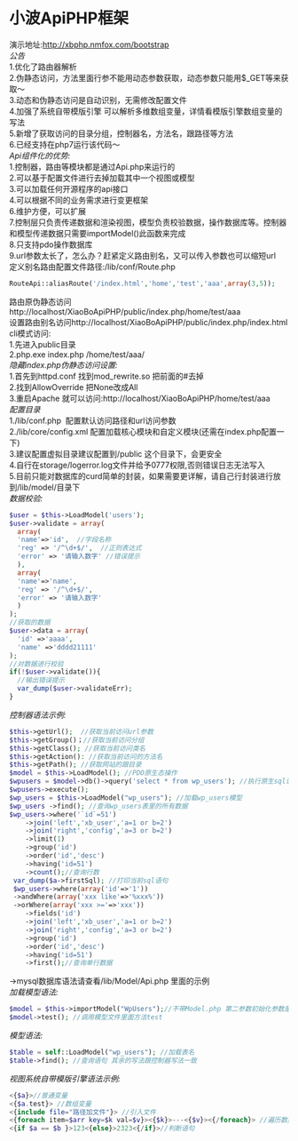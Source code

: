 小波ApiPHP框架
=============
演示地址:http://xbphp.nmfox.com/bootstrap  
*公告*  
1.优化了路由器解析  
2.伪静态访问，方法里面行参不能用动态参数获取，动态参数只能用$_GET等来获取～  
3.动态和伪静态访问是自动识别，无需修改配置文件  
4.加强了系统自带模版引擎 可以解析多维数组变量，详情看模版引擎数组变量的写法  
5.新增了获取访问的目录分组，控制器名，方法名，跟路径等方法  
6.已经支持在php7运行该代码～  
*Api组件化的优势:*  
1.控制器，路由等模块都是通过Api.php来运行的  
2.可以基于配置文件进行去掉加载其中一个视图或模型  
3.可以加载任何开源程序的api接口  
4.可以根据不同的业务需求进行变更框架  
6.维护方便，可以扩展  
7.控制层只负责传递数据和渲染视图，模型负责校验数据，操作数据库等。控制器和模型传递数据只需要importModel()此函数来完成  
8.只支持pdo操作数据库  
9.url参数太长了，怎么办？赶紧定义路由别名，又可以传入参数也可以缩短url  
定义别名路由配置文件路径:/lib/conf/Route.php
```PHP
RouteApi::aliasRoute('/index.html','home','test','aaa',array(3,5));
```		
路由原伪静态访问http://localhost/XiaoBoApiPHP/public/index.php/home/test/aaa  
设置路由别名访问http://localhost/XiaoBoApiPHP/public/index.php/index.html  
cli模式访问:  
1.先进入public目录  
2.php.exe index.php /home/test/aaa/  
*隐藏index.php伪静态访问设置:*  
1.首先到httpd.conf 找到mod_rewrite.so 把前面的#去掉  
2.找到AllowOverride 把None改成All  
3.重启Apache 就可以访问:http://localhost/XiaoBoApiPHP/home/test/aaa  
*配置目录*  
1./lib/conf.php  配置默认访问路径和url访问参数  
2./lib/core/config.xml 配置加载核心模块和自定义模块(还需在index.php配置一下)  
3.建议配置虚拟目录建议配置到/public 这个目录下，会更安全  
4.自行在storage/logerror.log文件并给予0777权限,否则错误日志无法写入  
5.目前只能对数据库的curd简单的封装，如果需要更详解，请自己行封装进行放到/lib/model/目录下  
*数据校验:*		
```PHP
$user = $this->LoadModel('users');
$user->validate = array(
  array(
  'name'=>'id',  //字段名称
  'reg' => '/^\d+$/',  //正则表达式
  'error' => '请输入数字' //错误提示
  ),
  array(
  'name'=>'name', 
  'reg' => '/^\d+$/',
  'error' => '请输入数字'
  )
);
//获取的数据
$user->data = array(
  'id' =>'aaaa',
  'name' =>'dddd21111'
);
//对数据进行校验
if(!$user->validate()){
  //输出错误提示
  var_dump($user->validateErr);
}
```			
*控制器语法示例:*		
```PHP
$this->getUrl();  //获取当前访问url参数		
$this->getGroup()；//获取当前访问分组		
$this->getClass(); //获取当前访问类名		
$this->getAction(): //获取当前访问的方法名		
$this->getPath(); //获取网站的跟目录		
$model = $this->LoadModel(); //PDO原生态操作	
$wpusers = $model->db()->query('select * from wp_users'); //执行原生sql语句写法		
$wpusers->execute();		
$wp_users = $this->LoadModel("wp_users"); //加载wp_users模型		
$wp_users ->find(); //查询wp_users表里的所有数据		
$wp_users->where('`id`=51')			
 	->join('left','xb_user','a=1 or b=2')		
 	->join('right','config','a=3 or b=2')		
 	->limit(1)		
 	->group('id')		
 	->order('id','desc')		
 	->having('id=51')		
 	->count();//查询行数		
 var_dump($a->firstSql); //打印当前sql语句		
 $wp_users->where(array('id'=>'1'))
 ->andWhere(array('xxx like'=>'%xxx%'))
 ->orWhere(array('xxx >='=>'xxx'))		
 	->fields('id')		
 	->join('left','xb_user','a=1 or b=2')		
 	->join('right','config','a=3 or b=2')		
 	->group('id')		
 	->order('id','desc')		
 	->having('id=51')		
 	->first();//查询单行数据			
```		
->mysql数据库语法请查看/lib/Model/Api.php 里面的示例		
*加载模型语法:*			
```PHP	
$model = $this->importModel("WpUsers");//不带Model.php 第二参数初始化参数是数组，第三个参数默认初始化方法名				
$model->test(); //调用模型文件里面方法test		
```		
*模型语法:*				
```PHP
$table = self::LoadModel("wp_users"); //加载表名		
$table->find(); //查询语句 其余的写法跟控制器写法一致	
```			
*视图系统自带模版引擎语法示例:*  
```PHP
<{$a}>//普通变量    
<{$a.test}> //数组变量  
<{include file="路径加文件"}> //引入文件  
<{foreach item=$arr key=$k val=$v}><{$k}>---<{$v}><{/foreach}> //遍历数据  
<{if $a == $b }>123<{else}>2323<{/if}>//判断语句  
```  
